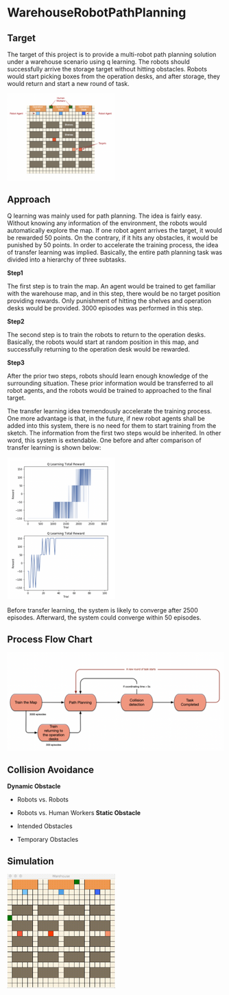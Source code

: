 # WarehouseRobotPathPlanning
## Target
The target of this project is to provide a multi-robot path planning solution under a warehouse scenario using q learning. The robots should successfully arrive the storage target without hitting obstacles. Robots would start picking boxes from the operation desks, and after storage, they would return and start a new round of task.

<img src="WarehouseSimulation.png" width="50%">

## Approach
Q learning was mainly used for path planning. The idea is fairly easy. Without knowing any information of the environment, the robots would automatically explore the map. If one robot agent arrives the target, it would be rewarded 50 points. On the contrary, if it hits any obstacles, it would be punished by 50 points. In order to accelerate the training process, the idea of transfer learning was implied. Basically, the entire path planning task was divided into a hierarchy of  three subtasks. 

**Step1**

The first step is to train the map. An agent would be trained to get familiar with the warehouse map, and in this step, there would be no target position providing rewards. Only punishment of hitting the shelves and operation desks would be provided. 3000 episodes was performed in this step. 

**Step2**

The second step is to train the robots to return to the operation desks. Basically, the robots would start at random position in this map, and successfully returning to the operation desk would be rewarded. 

**Step3**

After the prior two steps, robots should learn enough knowledge of the surrounding situation. These prior information would be transferred to all robot agents, and the robots would be trained to approached to the final target. 

The transfer learning idea tremendously accelerate the training process. One more advantage is that, in the future, if new robot agents shall be added into this system, there is no need for them to start training from the sketch. The information from the first two steps would be inherited. In other word, this system is extendable. One before and after comparison of transfer learning is shown below:

<img src="ConvergeRateComparison.png" width="50%">

Before transfer learning, the system is likely to converge after 2500 episodes.
Afterward, the system could converge within 50 episodes.
## Process Flow Chart
![](ProcessFlow.png)
## Collision Avoidance

**Dynamic Obstacle**

* Robots vs. Robots

* Robots vs. Human Workers
**Static Obstacle**

* Intended Obstacles

* Temporary Obstacles
## Simulation

<img src="Target.gif" width="50%">

